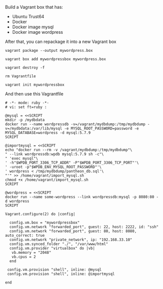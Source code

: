 Build a Vagrant box that has:
* Ubuntu Trust64
* Docker
* Docker image mysql
* Docker image wordpress
  
After that, you can repackage it into a new Vagrant box

`vagrant package --output mywordpress.box`

`vagrant box add mywordpressbox mywordpress.box`

`vagrant destroy -f`

`rm Vagrantfile`

`vagrant init mywordpressbox`

And then use this Vagrantfile

```
# -*- mode: ruby -*-
# vi: set ft=ruby :

@mysql = <<SCRIPT
mkdir -p /mydbdata
docker run --name wordpressdb -v=/vagrant/mydbdump:/tmp/mydbdump -v=/mydbdata:/var/lib/mysql -e MYSQL_ROOT_PASSWORD=password -e MYSQL_DATABASE=wordpress -d mysql:5.7.9
SCRIPT

@importmysql = <<SCRIPT
echo "docker run --rm -v /vagrant/mydbdump:/tmp/mydbdump"\
" --link wordpressdb:wpdb mysql:5.7.9 sh -c"\
" 'exec mysql"\
' -h"$WPDB_PORT_3306_TCP_ADDR" -P"$WPDB_PORT_3306_TCP_PORT"'\
' -uroot -p"$WPDB_ENV_MYSQL_ROOT_PASSWORD"'\
' wordpress < /tmp/mydbdump/pantheon_db.sql'\
"'" >> /home/vagrant/import_mysql.sh
chmod +x /home/vagrant/import_mysql.sh
SCRIPT

@wordpress = <<SCRIPT
docker run --name some-wordpress --link wordpressdb:mysql -p 8080:80 -d wordpress
SCRIPT

Vagrant.configure(2) do |config|

  config.vm.box = "mywordpressbox"
  config.vm.network "forwarded_port", guest: 22, host: 2222, id: "ssh"
  config.vm.network "forwarded_port", guest: 80, host: 8080, auto_correct: true
  config.vm.network "private_network", ip: "192.168.33.10"
  config.vm.synced_folder "./", "/var/www/html"
  config.vm.provider "virtualbox" do |vb|
   vb.memory = "2048"
   vb.cpus = 2
  end

 config.vm.provision "shell", inline: @mysql
 config.vm.provision "shell", inline: @importmysql

end
```
